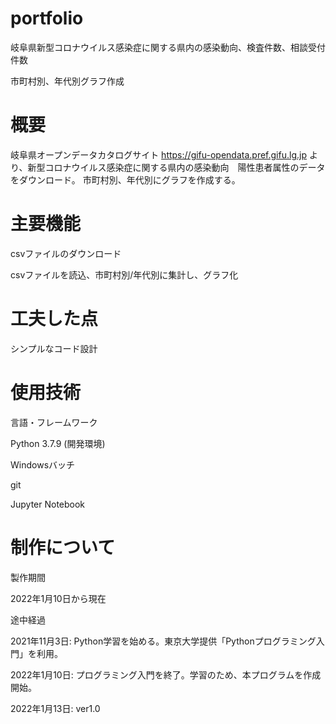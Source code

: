 # portfolio

岐阜県新型コロナウイルス感染症に関する県内の感染動向、検査件数、相談受付件数

市町村別、年代別グラフ作成

# 概要
岐阜県オープンデータカタログサイト
https://gifu-opendata.pref.gifu.lg.jp
より、新型コロナウイルス感染症に関する県内の感染動向　陽性患者属性のデータをダウンロード。
市町村別、年代別にグラフを作成する。


# 主要機能

csvファイルのダウンロード

csvファイルを読込、市町村別/年代別に集計し、グラフ化


# 工夫した点

シンプルなコード設計


# 使用技術

言語・フレームワーク

Python 3.7.9 (開発環境)

Windowsバッチ

git

Jupyter Notebook


# 制作について

製作期間

2022年1月10日から現在


途中経過

2021年11月3日: Python学習を始める。東京大学提供「Pythonプログラミング入門」を利用。

2022年1月10日: プログラミング入門を終了。学習のため、本プログラムを作成開始。

2022年1月13日: ver1.0
